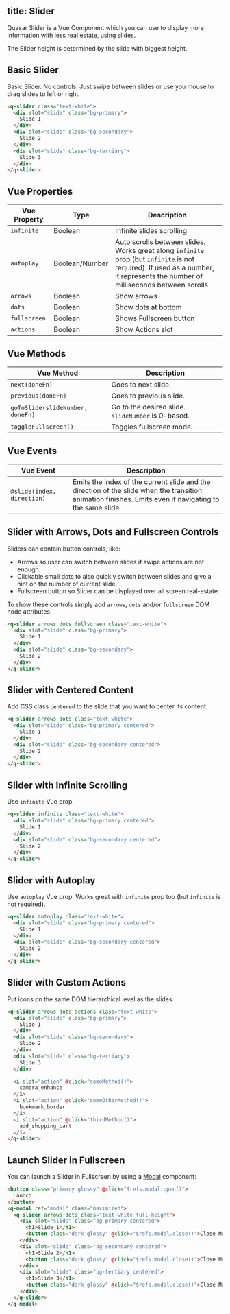 title: Slider
---
Quasar Slider is a Vue Component which you can use to display more information with less real estate, using slides.

The Slider height is determined by the slide with biggest height.

<input type="hidden" data-fullpage-demo="web-components/slider">

## Basic Slider
Basic Slider. No controls. Just swipe between slides or
use you mouse to drag slides to left or right.

``` html
<q-slider class="text-white">
  <div slot="slide" class="bg-primary">
    Slide 1
  </div>
  <div slot="slide" class="bg-secondary">
    Slide 2
  </div>
  <div slot="slide" class="bg-tertiary">
    Slide 3
  </div>
</q-slider>
```

## Vue Properties
| Vue Property | Type | Description |
| --- | --- | --- |
| `infinite` | Boolean | Infinite slides scrolling |
| `autoplay` | Boolean/Number | Auto scrolls between slides. Works great along `infinite` prop (but `infinite` is not required). If used as a number, it represents the number of milliseconds between scrolls. |
| `arrows` | Boolean | Show arrows |
| `dots` | Boolean | Show dots at bottom |
| `fullscreen` | Boolean | Shows Fullscreen button |
| `actions` | Boolean | Show Actions slot |

## Vue Methods
| Vue Method | Description |
| --- | --- |
| `next(doneFn)` | Goes to next slide. |
| `previous(doneFn)` | Goes to previous slide. |
| `goToSlide(slideNumber, doneFn)` | Go to the desired slide. `slideNumber` is 0-based. |
| `toggleFullscreen()` | Toggles fullscreen mode. |

## Vue Events
| Vue Event | Description |
| --- | --- |
| `@slide(index, direction)` | Emits the index of the current slide and the direction of the slide when the transition animation finishes. Emits even if navigating to the same slide. |

## Slider with Arrows, Dots and Fullscreen Controls
Sliders can contain button controls, like:
* Arrows so user can switch between slides if swipe actions are not enough.
* Clickable small dots to also quickly switch between slides and give a hint on the number of current slide.
* Fullscreen button so Slider can be displayed over all screen real-estate.

To show these controls simply add `arrows`, `dots` and/or `fullscreen` DOM node attributes.

``` html
<q-slider arrows dots fullscreen class="text-white">
  <div slot="slide" class="bg-primary">
    Slide 1
  </div>
  <div slot="slide" class="bg-secondary">
    Slide 2
  </div>
</q-slider>
```

## Slider with Centered Content
Add CSS class `centered` to the slide that you want to center its content.

``` html
<q-slider arrows dots class="text-white">
  <div slot="slide" class="bg-primary centered">
    Slide 1
  </div>
  <div slot="slide" class="bg-secondary centered">
    Slide 2
  </div>
</q-slider>
```

## Slider with Infinite Scrolling
Use `infinite` Vue prop.

``` html
<q-slider infinite class="text-white">
  <div slot="slide" class="bg-primary centered">
    Slide 1
  </div>
  <div slot="slide" class="bg-secondary centered">
    Slide 2
  </div>
</q-slider>
```

## Slider with Autoplay
Use `autoplay` Vue prop. Works great with `infinite` prop too (but `infinite` is not required).

``` html
<q-slider autoplay class="text-white">
  <div slot="slide" class="bg-primary centered">
    Slide 1
  </div>
  <div slot="slide" class="bg-secondary centered">
    Slide 2
  </div>
</q-slider>
```

## Slider with Custom Actions
Put icons on the same DOM hierarchical level as the slides.

``` html
<q-slider arrows dots actions class="text-white">
  <div slot="slide" class="bg-primary">
    Slide 1
  </div>
  <div slot="slide" class="bg-secondary">
    Slide 2
  </div>
  <div slot="slide" class="bg-tertiary">
    Slide 3
  </div>

  <i slot="action" @click="someMethod()">
    camera_enhance
  </i>
  <i slot="action" @click="someOtherMethod()">
    bookmark_border
  </i>
  <i slot="action" @click="thirdMethod()">
    add_shopping_cart
  </i>
</q-slider>
```

## Launch Slider in Fullscreen
You can launch a Slider in Fullscreen by using a [Modal](/components/modal.html) component:

``` html
<button class="primary glossy" @click="$refs.modal.open()">
  Launch
</button>
<q-modal ref="modal" class="maximized">
  <q-slider arrows dots class="text-white full-height">
    <div slot="slide" class="bg-primary centered">
      <h1>Slide 1</h1>
      <button class="dark glossy" @click="$refs.modal.close()">Close Me</button>
    </div>
    <div slot="slide" class="bg-secondary centered">
      <h1>Slide 2</h1>
      <button class="dark glossy" @click="$refs.modal.close()">Close Me</button>
    </div>
    <div slot="slide" class="bg-tertiary centered">
      <h1>Slide 3</h1>
      <button class="dark glossy" @click="$refs.modal.close()">Close Me</button>
    </div>
  </q-slider>
</q-modal>
```
